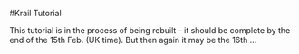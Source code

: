 #Krail Tutorial

This tutorial is in the process of being rebuilt - it should be complete by the end of the 15th Feb. (UK time).  But then again it may be the 16th ...
